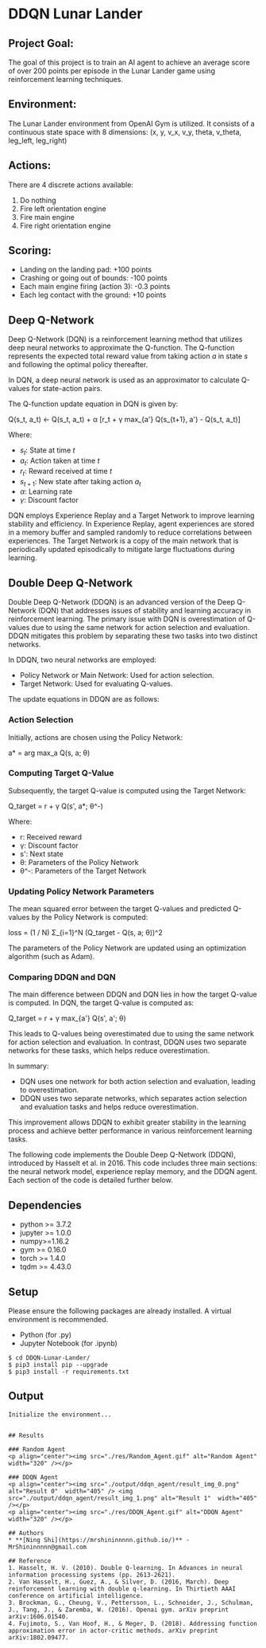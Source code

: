 # DDQN Lunar Lander

Project Goal:
------------
The goal of this project is to train an AI agent to achieve an average score of over 200 points per episode in the Lunar Lander game using reinforcement learning techniques.

Environment:
------------
The Lunar Lander environment from OpenAI Gym is utilized. It consists of a continuous state space with 8 dimensions:
(x, y, v_x, v_y, theta, v_theta, leg_left, leg_right)

Actions:
--------
There are 4 discrete actions available:
1. Do nothing
2. Fire left orientation engine
3. Fire main engine
4. Fire right orientation engine

Scoring:
--------
- Landing on the landing pad: +100 points
- Crashing or going out of bounds: -100 points
- Each main engine firing (action 3): -0.3 points
- Each leg contact with the ground: +10 points

## Deep Q-Network
Deep Q-Network (DQN) is a reinforcement learning method that utilizes deep neural networks to approximate the Q-function. The Q-function represents the expected total reward value from taking action $a$ in state $s$ and following the optimal policy thereafter.

In DQN, a deep neural network is used as an approximator to calculate Q-values for state-action pairs.

The Q-function update equation in DQN is given by:

Q(s_t, a_t) <- Q(s_t, a_t) + α [r_t + γ max_{a'} Q(s_{t+1}, a') - Q(s_t, a_t)]

Where:
- $s_t$: State at time $t$
- $a_t$: Action taken at time $t$
- $r_t$: Reward received at time $t$
- $s_{t+1}$: New state after taking action $a_t$
- $\alpha$: Learning rate
- $\gamma$: Discount factor

DQN employs Experience Replay and a Target Network to improve learning stability and efficiency. In Experience Replay, agent experiences are stored in a memory buffer and sampled randomly to reduce correlations between experiences. The Target Network is a copy of the main network that is periodically updated episodically to mitigate large fluctuations during learning.

## Double Deep Q-Network
Double Deep Q-Network (DDQN) is an advanced version of the Deep Q-Network (DQN) that addresses issues of stability and learning accuracy in reinforcement learning. The primary issue with DQN is overestimation of Q-values due to using the same network for action selection and evaluation. DDQN mitigates this problem by separating these two tasks into two distinct networks.

In DDQN, two neural networks are employed:
- Policy Network or Main Network: Used for action selection.
- Target Network: Used for evaluating Q-values.

The update equations in DDQN are as follows:

### Action Selection

Initially, actions are chosen using the Policy Network:

a* = arg max_a Q(s, a; θ)

### Computing Target Q-Value

Subsequently, the target Q-value is computed using the Target Network:

Q_target = r + γ Q(s', a*; θ^-)

Where:
- r: Received reward
- γ: Discount factor
- s': Next state
- θ: Parameters of the Policy Network
- θ^-: Parameters of the Target Network

### Updating Policy Network Parameters

The mean squared error between the target Q-values and predicted Q-values by the Policy Network is computed:

loss = (1 / N) Σ_{i=1}^N (Q_target - Q(s, a; θ))^2

The parameters of the Policy Network are updated using an optimization algorithm (such as Adam).

### Comparing DDQN and DQN

The main difference between DDQN and DQN lies in how the target Q-value is computed. In DQN, the target Q-value is computed as:

Q_target = r + γ max_{a'} Q(s', a'; θ)

This leads to Q-values being overestimated due to using the same network for action selection and evaluation. In contrast, DDQN uses two separate networks for these tasks, which helps reduce overestimation.

In summary:
- DQN uses one network for both action selection and evaluation, leading to overestimation.
- DDQN uses two separate networks, which separates action selection and evaluation tasks and helps reduce overestimation.

This improvement allows DDQN to exhibit greater stability in the learning process and achieve better performance in various reinforcement learning tasks.

The following code implements the Double Deep Q-Network (DDQN), introduced by Hasselt et al. in 2016. This code includes three main sections: the neural network model, experience replay memory, and the DDQN agent. Each section of the code is detailed further below.


## Dependencies
+ python >= 3.7.2
+ jupyter >= 1.0.0
+ numpy>=1.16.2
+ gym >= 0.16.0
+ torch >= 1.4.0
+ tqdm >= 4.43.0

## Setup
Please ensure the following packages are already installed. A virtual environment is recommended.
+ Python (for .py)
+ Jupyter Notebook (for .ipynb)

```
$ cd DDQN-Lunar-Lander/
$ pip3 install pip --upgrade
$ pip3 install -r requirements.txt
```

## Output
```
Initialize the environment...


## Results

### Random Agent
<p align="center"><img src="./res/Random_Agent.gif" alt="Random Agent"  width="320" /></p>

### DDQN Agent
<p align="center"><img src="./output/ddqn_agent/result_img_0.png" alt="Result 0"  width="405" /> <img src="./output/ddqn_agent/result_img_1.png" alt="Result 1"  width="405" /></p>
<p align="center"><img src="./res/DDQN_Agent.gif" alt="DDQN Agent"  width="320" /></p>

## Authors
* **[Ning Shi](https://mrshininnnnn.github.io/)** - MrShininnnnn@gmail.com

## Reference
1. Hasselt, H. V. (2010). Double Q-learning. In Advances in neural information processing systems (pp. 2613-2621).
2. Van Hasselt, H., Guez, A., & Silver, D. (2016, March). Deep reinforcement learning with double q-learning. In Thirtieth AAAI conference on artificial intelligence.
3. Brockman, G., Cheung, V., Pettersson, L., Schneider, J., Schulman, J., Tang, J., & Zaremba, W. (2016). Openai gym. arXiv preprint arXiv:1606.01540.
4. Fujimoto, S., Van Hoof, H., & Meger, D. (2018). Addressing function approximation error in actor-critic methods. arXiv preprint arXiv:1802.09477.
